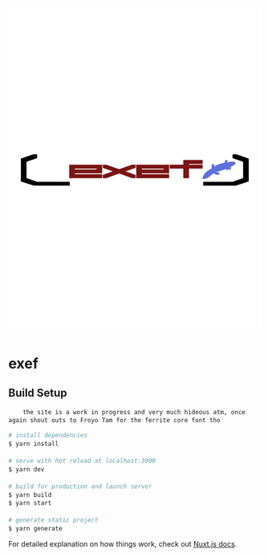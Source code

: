 ![exef_logo](/assets/images/exef_logo_light.png)

# exef

## Build Setup

``` 
    the site is a work in progress and very much hideous atm, once again shout outs to Froyo Tam for the ferrite core font tho
```

```bash
# install dependencies
$ yarn install

# serve with hot reload at localhost:3000
$ yarn dev

# build for production and launch server
$ yarn build
$ yarn start

# generate static project
$ yarn generate
```

For detailed explanation on how things work, check out [Nuxt.js docs](https://nuxtjs.org).
